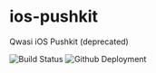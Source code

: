 # ios-pushkit
Qwasi iOS Pushkit (deprecated)

![Build Status](https://build.qwasi.com/plugins/servlet/wittified/build-status/IOSSDK-DEV)
![Github Deployment](https://build.qwasi.com/plugins/servlet/wittified/deploy-status/15761410)
